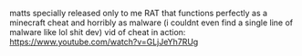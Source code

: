 matts specially released only to me RAT that functions perfectly as a minecraft cheat and horribly as malware (i couldnt even find a single line of malware like lol shit dev)
vid of cheat in action: https://www.youtube.com/watch?v=GLjJeYh7RUg
